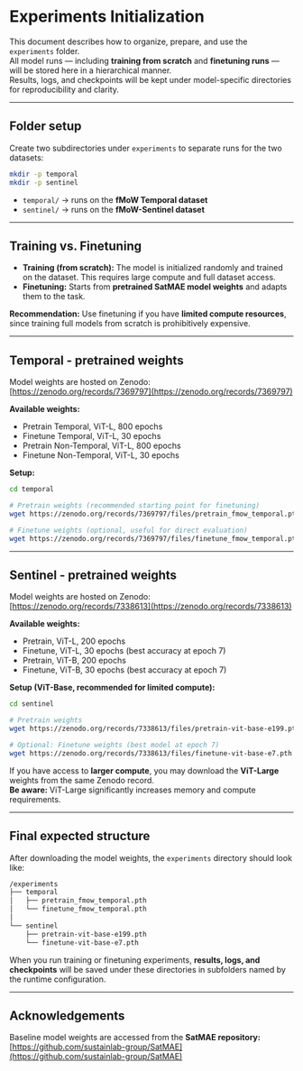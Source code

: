 # Experiments Initialization

This document describes how to organize, prepare, and use the `experiments` folder.  
All model runs — including **training from scratch** and **finetuning runs** — will be stored here in a hierarchical manner.  
Results, logs, and checkpoints will be kept under model-specific directories for reproducibility and clarity.

---

## Folder setup

Create two subdirectories under `experiments` to separate runs for the two datasets:

```bash
mkdir -p temporal
mkdir -p sentinel
```

- `temporal/` → runs on the **fMoW Temporal dataset**
- `sentinel/` → runs on the **fMoW-Sentinel dataset**

---

## Training vs. Finetuning

- **Training (from scratch):** The model is initialized randomly and trained on the dataset. This requires large compute and full dataset access.
- **Finetuning:** Starts from **pretrained SatMAE model weights** and adapts them to the task.

**Recommendation:** Use finetuning if you have **limited compute resources**, since training full models from scratch is prohibitively expensive.

---

## Temporal - pretrained weights

Model weights are hosted on Zenodo: [https://zenodo.org/records/7369797](https://zenodo.org/records/7369797)

**Available weights:**
- Pretrain Temporal, ViT-L, 800 epochs
- Finetune Temporal, ViT-L, 30 epochs
- Pretrain Non-Temporal, ViT-L, 800 epochs
- Finetune Non-Temporal, ViT-L, 30 epochs

**Setup:**
```bash
cd temporal

# Pretrain weights (recommended starting point for finetuning)
wget https://zenodo.org/records/7369797/files/pretrain_fmow_temporal.pth

# Finetune weights (optional, useful for direct evaluation)
wget https://zenodo.org/records/7369797/files/finetune_fmow_temporal.pth
```

---

## Sentinel - pretrained weights

Model weights are hosted on Zenodo: [https://zenodo.org/records/7338613](https://zenodo.org/records/7338613)

**Available weights:**
- Pretrain, ViT-L, 200 epochs
- Finetune, ViT-L, 30 epochs (best accuracy at epoch 7)
- Pretrain, ViT-B, 200 epochs
- Finetune, ViT-B, 30 epochs (best accuracy at epoch 7)

**Setup (ViT-Base, recommended for limited compute):**
```bash
cd sentinel

# Pretrain weights
wget https://zenodo.org/records/7338613/files/pretrain-vit-base-e199.pth

# Optional: Finetune weights (best model at epoch 7)
wget https://zenodo.org/records/7338613/files/finetune-vit-base-e7.pth
```

If you have access to **larger compute**, you may download the **ViT-Large** weights from the same Zenodo record.<br>
**Be aware:** ViT-Large significantly increases memory and compute requirements.

---

## Final expected structure

After downloading the model weights, the `experiments` directory should look like:
```bash
/experiments
├── temporal
│   ├── pretrain_fmow_temporal.pth
│   └── finetune_fmow_temporal.pth
│
└── sentinel
    ├── pretrain-vit-base-e199.pth
    └── finetune-vit-base-e7.pth
```
When you run training or finetuning experiments, **results, logs, and checkpoints** will be saved under these directories in subfolders named by the runtime configuration.

---

## Acknowledgements

Baseline model weights are accessed from the **SatMAE repository:** [https://github.com/sustainlab-group/SatMAE](https://github.com/sustainlab-group/SatMAE)